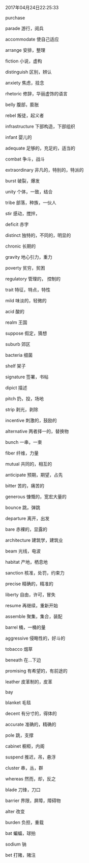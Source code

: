 2017年04月24日22:25:33

purchase

parade      游行，阅兵

accommodate     使自己适应

arrange         安排，整理

fiction         小说，虚构

distinguish     区别，辨认

anxiety         焦虑，挂念

rhetoric        修辞，华丽虚饰的语言

belly           腹部，膨胀

rebel           叛徒，起义者

infrastructure  下部构造，下部组织

infant          婴儿的

adequate        足够的，充足的，适当的

combat          争斗，战斗

extraordinary       非凡的，特别的，特派的

burst           破裂，爆发

unity           个体，一致，结合

tribe           部落，种族，一伙人

stir            感动，搅拌，

deficit         赤字

distinct        独特的，不同的，明显的

chronic         长期的

gravity         地心引力，重力

poverty         贫穷，贫困

regulatory      管理的， 控制的

trait           特征，特点，特性

mild            味淡的，轻微的

acid            酸的

realm           王国

suppose         假定，猜想

suburb          郊区

bacteria        细菌

shelf           架子

signature       签署，书帖

dipict          描述

pitch           扔，投，场地

strip           剥光，剥除

incentive       刺激的，鼓励的

alternative     两者择一的，替换物

bunch           一串，一束

fiber           纤维，力量

mutual          共同的，相互的

anticipate      预期，期望，占先

bitter          苦的，痛苦的

generous        慷慨的，宽宏大量的

bounce          跳，弹跳

departure       离开，出发

bare            赤裸的，显露的

architecture    建筑学，建筑业

beam            光线，电波

habitat         产地，栖息地

sanction        核准，处罚，约束力

precise         精确的，精准的

liberty         自由，许可，冒失

resume          再继续，重新开始

assemble        聚集，集合，装配

barrel          桶，一桶的量

aggressive      侵略性的，好斗的

tobacco         烟草

beneath         在...下边

promising       有希望的，有前途的

leather         皮革制的，皮革

bay

blanket         毛毯

decent          有分寸的，得体的

accurate        准确的，精确的

pole            跳，支撑

cabinet         橱柜，内阁

suspend         推迟，吊，悬浮

cluster         串，丛，群

whereas         然而，却，反之

blade           刀锋，刀口

barrier         界限，屏障，障碍物

alter           改变

burden          负担，重载

bat             蝙蝠，球拍

sodium          钠

bet             打赌，赌注



